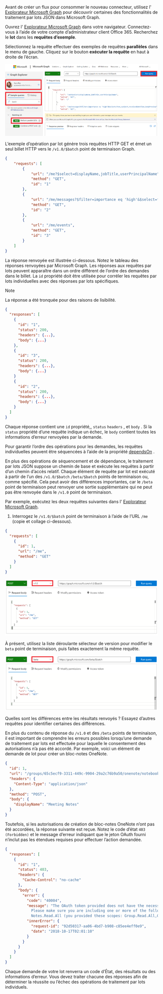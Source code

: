 <!-- markdownlint-disable MD002 MD041 -->

Avant de créer un flux pour consommer le nouveau connecteur, utilisez l' [Explorateur Microsoft Graph](https://developer.microsoft.com/graph/graph-explorer) pour découvrir certaines des fonctionnalités de traitement par lots JSON dans Microsoft Graph.

Ouvrez l' [Explorateur Microsoft Graph](https://developer.microsoft.com/graph/graph-explorer) dans votre navigateur. Connectez-vous à l’aide de votre compte d’administrateur client Office 365. Recherchez le **lot** dans les **requêtes d’exemple**.

Sélectionnez la requête effectuer des exemples de requêtes **parallèles** dans le menu de gauche. Cliquez sur le bouton **exécuter la requête** en haut à droite de l’écran.

![Capture d’écran de l’onglet exemples de requêtes dans l’afficheur Graph](./images/sample-queries.png)

L’exemple d’opération par lot génère trois requêtes HTTP GET et émet un seul billet HTTP vers le `/v1.0/$batch` point de terminaison Graph.

```json
{
    "requests": [
        {
            "url": "/me?$select=displayName,jobTitle,userPrincipalName",
            "method": "GET",
            "id": "1"
        },
        {
            "url": "/me/messages?$filter=importance eq 'high'&$select=from,subject,receivedDateTime,bodyPreview",
            "method": "GET",
            "id": "2"
        },
        {
            "url": "/me/events",
            "method": "GET",
            "id": "3"
        }
    ]
}
```

La réponse renvoyée est illustrée ci-dessous. Notez le tableau des réponses renvoyées par Microsoft Graph. Les réponses aux requêtes par lots peuvent apparaître dans un ordre différent de l’ordre des demandes dans le billet. La `id` propriété doit être utilisée pour corréler les requêtes par lots individuelles avec des réponses par lots spécifiques.

> [!NOTE]
> La réponse a été tronquée pour des raisons de lisibilité.

```json
{
  "responses": [
    {
      "id": "1",
      "status": 200,
      "headers": {...},
      "body": {...}
    },
    {
      "id": "3",
      "status": 200,
      "headers": {...},
      "body": {...}
    }
    {
      "id": "2",
      "status": 200,
      "headers": {...},
      "body": {...}
    }
  ]
}
```

Chaque réponse contient une `id` propriété,, `status` `headers` , et `body` . Si la `status` propriété d’une requête indique un échec, le `body` contient toutes les informations d’erreur renvoyées par la demande.

Pour garantir l’ordre des opérations pour les demandes, les requêtes individuelles peuvent être séquencées à l’aide de la propriété [dependsOn](https://docs.microsoft.com/graph/json-batching#sequencing-requests-with-the-dependson-property) .

En plus des opérations de séquencement et de dépendance, le traitement par lots JSON suppose un chemin de base et exécute les requêtes à partir d’un chemin d’accès relatif. Chaque élément de requête par lot est exécuté à partir de l’un des `/v1.0/$batch` `/beta/$batch` points de terminaison ou, comme spécifié. Cela peut avoir des différences importantes, car le `/beta` point de terminaison peut renvoyer une sortie supplémentaire qui ne peut pas être renvoyée dans le `/v1.0` point de terminaison.

Par exemple, exécutez les deux requêtes suivantes dans l' [Explorateur Microsoft Graph](https://developer.microsoft.com/graph/graph-explorer).

1. Interrogez le `/v1.0/$batch` point de terminaison à l’aide de l’URL `/me` (copie et collage ci-dessous).

```json
{
  "requests": [
    {
      "id": 1,
      "url": "/me",
      "method": "GET"
    }
  ]
}
```

![Capture d’écran de la requête par lots dans l’afficheur Graph avec la version 1.0 sélectionnée](./images/batch-v1.png)

À présent, utilisez la liste déroulante sélecteur de version pour modifier le `beta` point de terminaison, puis faites exactement la même requête.

![Graph-explore-4](./images/batch-beta.png)

Quelles sont les différences entre les résultats renvoyés ? Essayez d’autres requêtes pour identifier certaines des différences.

En plus du contenu de réponse du `/v1.0` et des `/beta` points de terminaison, il est important de comprendre les erreurs possibles lorsqu’une demande de traitement par lots est effectuée pour laquelle le consentement des autorisations n’a pas été accordé. Par exemple, voici un élément de demande de lot pour créer un bloc-notes OneNote.

```json
{
  "id": 1,
  "url": "/groups/65c5ecf9-3311-449c-9904-29a2c76b9a50/onenote/notebooks",
  "headers": {
    "Content-Type": "application/json"
  },
  "method": "POST",
  "body": {
    "displayName": "Meeting Notes"
  }
}
```

Toutefois, si les autorisations de création de bloc-notes OneNote n’ont pas été accordées, la réponse suivante est reçue. Notez le code d’état `403 (Forbidden)` et le message d’erreur indiquant que le jeton OAuth fourni n’inclut pas les étendues requises pour effectuer l’action demandée.

```json
{
  "responses": [
    {
      "id": "1",
      "status": 403,
      "headers": {
        "Cache-Control": "no-cache"
      },
      "body": {
        "error": {
          "code": "40004",
          "message": "The OAuth token provided does not have the necessary scopes to complete the request.
            Please make sure you are including one or more of the following scopes: Notes.ReadWrite.All,
            Notes.Read.All (you provided these scopes: Group.Read.All,Group.ReadWrite.All,User.Read,User.Read.All)",
          "innerError": {
            "request-id": "92d50317-aa06-4bd7-b908-c85ee4eff0e9",
            "date": "2018-10-17T02:01:10"
          }
        }
      }
    }
  ]
}
```

Chaque demande de votre lot renverra un code d’État, des résultats ou des informations d’erreur. Vous devez traiter chacune des réponses afin de déterminer la réussite ou l’échec des opérations de traitement par lots individuels.
